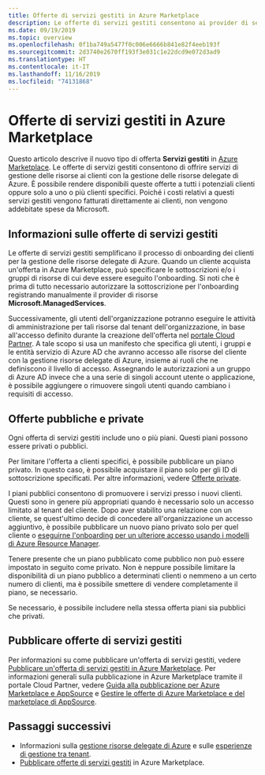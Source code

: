 ```yaml
---
title: Offerte di servizi gestiti in Azure Marketplace
description: Le offerte di servizi gestiti consentono ai provider di servizi di vendere offerte di gestione delle risorse ai clienti in Azure Marketplace.
ms.date: 09/19/2019
ms.topic: overview
ms.openlocfilehash: 0f1ba749a5477f0c006e6666b841e82f4eeb193f
ms.sourcegitcommit: 2d3740e2670ff193f3e031c1e22dcd9e072d3ad9
ms.translationtype: HT
ms.contentlocale: it-IT
ms.lasthandoff: 11/16/2019
ms.locfileid: "74131868"
---
```

# <a name="managed-services-offers-in-azure-marketplace"></a>Offerte di servizi gestiti in Azure Marketplace

Questo articolo descrive il nuovo tipo di offerta **Servizi gestiti** in [Azure Marketplace](https://azuremarketplace.microsoft.com). Le offerte di servizi gestiti consentono di offrire servizi di gestione delle risorse ai clienti con la gestione delle risorse delegate di Azure. È possibile rendere disponibili queste offerte a tutti i potenziali clienti oppure solo a uno o più clienti specifici. Poiché i costi relativi a questi servizi gestiti vengono fatturati direttamente ai clienti, non vengono addebitate spese da Microsoft.

## <a name="understand-managed-services-offers"></a>Informazioni sulle offerte di servizi gestiti

Le offerte di servizi gestiti semplificano il processo di onboarding dei clienti per la gestione delle risorse delegate di Azure. Quando un cliente acquista un'offerta in Azure Marketplace, può specificare le sottoscrizioni e/o i gruppi di risorse di cui deve essere eseguito l'onboarding. Si noti che è prima di tutto necessario autorizzare la sottoscrizione per l'onboarding registrando manualmente il provider di risorse **Microsoft.ManagedServices**.

Successivamente, gli utenti dell'organizzazione potranno eseguire le attività di amministrazione per tali risorse dal tenant dell'organizzazione, in base all'accesso definito durante la creazione dell'offerta nel [portale Cloud Partner](https://cloudpartner.azure.com/). A tale scopo si usa un manifesto che specifica gli utenti, i gruppi e le entità servizio di Azure AD che avranno accesso alle risorse del cliente con la gestione risorse delegate di Azure, insieme ai ruoli che ne definiscono il livello di accesso. Assegnando le autorizzazioni a un gruppo di Azure AD invece che a una serie di singoli account utente o applicazione, è possibile aggiungere o rimuovere singoli utenti quando cambiano i requisiti di accesso.

## <a name="public-and-private-offers"></a>Offerte pubbliche e private

Ogni offerta di servizi gestiti include uno o più piani. Questi piani possono essere privati o pubblici.

Per limitare l'offerta a clienti specifici, è possibile pubblicare un piano privato. In questo caso, è possibile acquistare il piano solo per gli ID di sottoscrizione specificati. Per altre informazioni, vedere [Offerte private](https://docs.microsoft.com/azure/marketplace/private-offers).

I piani pubblici consentono di promuovere i servizi presso i nuovi clienti. Questi sono in genere più appropriati quando è necessario solo un accesso limitato al tenant del cliente. Dopo aver stabilito una relazione con un cliente, se quest'ultimo decide di concedere all'organizzazione un accesso aggiuntivo, è possibile pubblicare un nuovo piano privato solo per quel cliente o [eseguirne l'onboarding per un ulteriore accesso usando i modelli di Azure Resource Manager](../how-to/onboard-customer.md).

Tenere presente che un piano pubblicato come pubblico non può essere impostato in seguito come privato. Non è neppure possibile limitare la disponibilità di un piano pubblico a determinati clienti o nemmeno a un certo numero di clienti, ma è possibile smettere di vendere completamente il piano, se necessario.

Se necessario, è possibile includere nella stessa offerta piani sia pubblici che privati.

## <a name="publish-managed-service-offers"></a>Pubblicare offerte di servizi gestiti

Per informazioni su come pubblicare un'offerta di servizi gestiti, vedere [Pubblicare un'offerta di servizi gestiti in Azure Marketplace](../how-to/publish-managed-services-offers.md). Per informazioni generali sulla pubblicazione in Azure Marketplace tramite il portale Cloud Partner, vedere [Guida alla pubblicazione per Azure Marketplace e AppSource](https://docs.microsoft.com/azure/marketplace/marketplace-publishers-guide) e [Gestire le offerte di Azure Marketplace e del marketplace di AppSource](https://docs.microsoft.com/azure/marketplace/cloud-partner-portal/manage-offers/cpp-manage-offers).

## <a name="next-steps"></a>Passaggi successivi

- Informazioni sulla [gestione risorse delegate di Azure](azure-delegated-resource-management.md) e sulle [esperienze di gestione tra tenant](cross-tenant-management-experience.md).
- [Pubblicare offerte di servizi gestiti](../how-to/publish-managed-services-offers.md) in Azure Marketplace.

